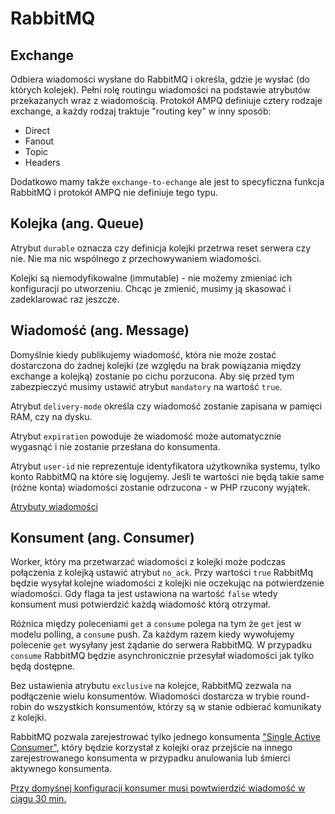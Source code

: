 # RabbitMQ

## Exchange

Odbiera wiadomości wysłane do RabbitMQ i określa, gdzie je wysłać (do których kolejek). Pełni rolę routingu wiadomości na podstawie atrybutów przekazanych wraz z wiadomością. Protokół AMPQ definiuje cztery rodzaje exchange, a każdy rodzaj traktuje "routing key" w inny sposób:
* Direct
* Fanout
* Topic
* Headers

Dodatkowo mamy także `exchange-to-echange` ale jest to specyficzna funkcja RabbitMQ i protokół AMPQ nie definiuje tego typu.

## Kolejka (ang. Queue)

Atrybut `durable` oznacza czy definicja kolejki przetrwa reset serwera czy nie. Nie ma nic wspólnego z przechowywaniem wiadomości.

Kolejki są niemodyfikowalne (immutable) - nie możemy zmieniać ich konfiguracji po utworzeniu.
Chcąc je zmienić, musimy ją skasować i zadeklarować raz jeszcze.

## Wiadomość (ang. Message)

Domyślnie kiedy publikujemy wiadomość, która nie może zostać dostarczona do żadnej kolejki (ze względu na brak powiązania między exchange a kolejką) zostanie po cichu porzucona. Aby się przed tym zabezpieczyć musimy ustawić atrybut `mandatory` na wartość `true`.

Atrybut `delivery-mode` określa czy wiadomość zostanie zapisana w pamięci RAM, czy na dysku.

Atrybut `expiration` powoduje że wiadomość może automatycznie wygasnąć i nie zostanie przesłana do konsumenta.

Atrybut `user-id` nie reprezentuje identyfikatora użytkownika systemu, tylko konto RabbitMQ na które się logujemy. Jeśli te wartości nie będą takie same (różne konta) wiadomości zostanie odrzucona - w PHP rzucony wyjątek.

[Atrybuty wiadomości](https://www.rabbitmq.com/publishers.html#message-properties)

## Konsument (ang. Consumer)

Worker, który ma przetwarzać wiadomości z kolejki może podczas połączenia z kolejką ustawić atrybut `no_ack`. Przy wartości `true` RabbitMq będzie wysyłał kolejne wiadomości z kolejki nie oczekując na potwierdzenie wiadomości. Gdy flaga ta jest ustawiona na wartość `false` wtedy konsument musi potwierdzić każdą wiadomość którą otrzymał.

Różnica między poleceniami `get` a `consume` polega na tym że `get` jest w modelu polling, a `consume` push. Za każdym razem kiedy wywołujemy polecenie `get` wysyłany jest żądanie do serwera RabbitMQ. W przypadku `consume` RabbitMQ będzie asynchronicznie przesyłał wiadomości jak tylko będą dostępne.

Bez ustawienia atrybutu `exclusive` na kolejce, RabbitMQ zezwala na podłączenie wielu konsumentów. Wiadomości dostarcza w trybie round-robin do wszystkich konsumentów, którzy są w stanie odbierać komunikaty z kolejki.

RabbitMQ pozwala zarejestrować tylko jednego konsumenta ["Single Active Consumer"](https://www.rabbitmq.com/consumers.html#single-active-consumer), który będzie korzystał z kolejki oraz przejście na innego zarejestrowanego konsumenta w przypadku anulowania lub śmierci aktywnego konsumenta.

[Przy domyśnej konfiguracji konsumer musi powtwierdzić wiadomość w ciągu 30 min.](https://www.rabbitmq.com/consumers.html#acknowledgement-timeout)

